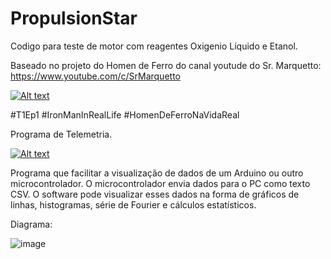 # PropulsionStar
 Codigo para teste de motor com reagentes Oxigenio Líquido e Etanol.
 
 Baseado no projeto do Homen de Ferro do canal youtude do Sr. Marquetto: https://www.youtube.com/c/SrMarquetto
 
 [![Alt text](https://img.youtube.com/vi/BVtWmX5p2Fs/0.jpg)](https://www.youtube.com/watch?v=BVtWmX5p2Fs)
 
 #T1Ep1 #IronManInRealLife #HomenDeFerroNaVidaReal
 
 Programa de Telemetria.
 
 [![Alt text](https://img.youtube.com/vi/lFZ26gD7OIE/0.jpg)](https://www.youtube.com/watch?v=lFZ26gD7OIE)
 
 Programa que facilitar a visualização de dados de um Arduino ou outro microcontrolador. O microcontrolador envia dados para o PC como texto CSV. O software pode visualizar esses dados na forma de gráficos de linhas, histogramas, série de Fourier e cálculos estatísticos.
 
 Diagrama:
 
 ![image](https://user-images.githubusercontent.com/66953539/167539829-17664a78-2634-4d94-8061-31a1318f10c3.png)
